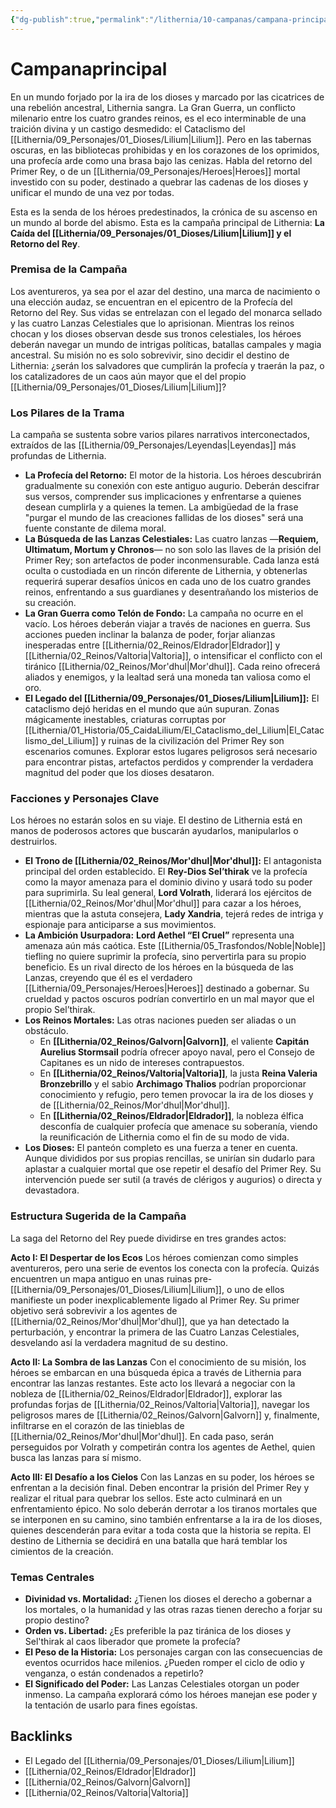 ```yaml
---
{"dg-publish":true,"permalink":"/lithernia/10-campanas/campana-principal/","title":"La Caída del Lilium y el Retorno del Rey","tags":["[lithernia","campaña]"]}
---
```


# Campanaprincipal

En un mundo forjado por la ira de los dioses y marcado por las cicatrices de una rebelión ancestral, Lithernia sangra. La Gran Guerra, un conflicto milenario entre los cuatro grandes reinos, es el eco interminable de una traición divina y un castigo desmedido: el Cataclismo del [[Lithernia/09_Personajes/01_Dioses/Lilium\|Lilium]]. Pero en las tabernas oscuras, en las bibliotecas prohibidas y en los corazones de los oprimidos, una profecía arde como una brasa bajo las cenizas. Habla del retorno del Primer Rey, o de un [[Lithernia/09_Personajes/Heroes\|Heroes]] mortal investido con su poder, destinado a quebrar las cadenas de los dioses y unificar el mundo de una vez por todas.

Esta es la senda de los héroes predestinados, la crónica de su ascenso en un mundo al borde del abismo. Esta es la campaña principal de Lithernia: **La Caída del [[Lithernia/09_Personajes/01_Dioses/Lilium\|Lilium]] y el Retorno del Rey**.

### Premisa de la Campaña

Los aventureros, ya sea por el azar del destino, una marca de nacimiento o una elección audaz, se encuentran en el epicentro de la Profecía del Retorno del Rey. Sus vidas se entrelazan con el legado del monarca sellado y las cuatro Lanzas Celestiales que lo aprisionan. Mientras los reinos chocan y los dioses observan desde sus tronos celestiales, los héroes deberán navegar un mundo de intrigas políticas, batallas campales y magia ancestral. Su misión no es solo sobrevivir, sino decidir el destino de Lithernia: ¿serán los salvadores que cumplirán la profecía y traerán la paz, o los catalizadores de un caos aún mayor que el del propio [[Lithernia/09_Personajes/01_Dioses/Lilium\|Lilium]]?

### Los Pilares de la Trama

La campaña se sustenta sobre varios pilares narrativos interconectados, extraídos de las [[Lithernia/09_Personajes/Leyendas\|Leyendas]] más profundas de Lithernia.

*   **La Profecía del Retorno:** El motor de la historia. Los héroes descubrirán gradualmente su conexión con este antiguo augurio. Deberán descifrar sus versos, comprender sus implicaciones y enfrentarse a quienes desean cumplirla y a quienes la temen. La ambigüedad de la frase "purgar el mundo de las creaciones fallidas de los dioses" será una fuente constante de dilema moral.
*   **La Búsqueda de las Lanzas Celestiales:** Las cuatro lanzas —**Requiem, Ultimatum, Mortum y Chronos**— no son solo las llaves de la prisión del Primer Rey; son artefactos de poder inconmensurable. Cada lanza está oculta o custodiada en un rincón diferente de Lithernia, y obtenerlas requerirá superar desafíos únicos en cada uno de los cuatro grandes reinos, enfrentando a sus guardianes y desentrañando los misterios de su creación.
*   **La Gran Guerra como Telón de Fondo:** La campaña no ocurre en el vacío. Los héroes deberán viajar a través de naciones en guerra. Sus acciones pueden inclinar la balanza de poder, forjar alianzas inesperadas entre [[Lithernia/02_Reinos/Eldrador\|Eldrador]] y [[Lithernia/02_Reinos/Valtoria\|Valtoria]], o intensificar el conflicto con el tiránico [[Lithernia/02_Reinos/Mor'dhul\|Mor'dhul]]. Cada reino ofrecerá aliados y enemigos, y la lealtad será una moneda tan valiosa como el oro.
*   **El Legado del [[Lithernia/09_Personajes/01_Dioses/Lilium\|Lilium]]:** El cataclismo dejó heridas en el mundo que aún supuran. Zonas mágicamente inestables, criaturas corruptas por [[Lithernia/01_Historia/05_CaidaLilium/El_Cataclismo_del_Lilium\|El_Cataclismo_del_Lilium]] y ruinas de la civilización del Primer Rey son escenarios comunes. Explorar estos lugares peligrosos será necesario para encontrar pistas, artefactos perdidos y comprender la verdadera magnitud del poder que los dioses desataron.

### Facciones y Personajes Clave

Los héroes no estarán solos en su viaje. El destino de Lithernia está en manos de poderosos actores que buscarán ayudarlos, manipularlos o destruirlos.

*   **El Trono de [[Lithernia/02_Reinos/Mor'dhul\|Mor'dhul]]:** El antagonista principal del orden establecido. El **Rey-Dios Sel’thirak** ve la profecía como la mayor amenaza para el dominio divino y usará todo su poder para suprimirla. Su leal general, **Lord Volrath**, liderará los ejércitos de [[Lithernia/02_Reinos/Mor'dhul\|Mor'dhul]] para cazar a los héroes, mientras que la astuta consejera, **Lady Xandria**, tejerá redes de intriga y espionaje para anticiparse a sus movimientos.
*   **La Ambición Usurpadora:** **Lord Aethel “El Cruel”** representa una amenaza aún más caótica. Este [[Lithernia/05_Trasfondos/Noble\|Noble]] tiefling no quiere suprimir la profecía, sino pervertirla para su propio beneficio. Es un rival directo de los héroes en la búsqueda de las Lanzas, creyendo que él es el verdadero [[Lithernia/09_Personajes/Heroes\|Heroes]] destinado a gobernar. Su crueldad y pactos oscuros podrían convertirlo en un mal mayor que el propio Sel’thirak.
*   **Los Reinos Mortales:** Las otras naciones pueden ser aliadas o un obstáculo.
    *   En **[[Lithernia/02_Reinos/Galvorn\|Galvorn]]**, el valiente **Capitán Aurelius Stormsail** podría ofrecer apoyo naval, pero el Consejo de Capitanes es un nido de intereses contrapuestos.
    *   En **[[Lithernia/02_Reinos/Valtoria\|Valtoria]]**, la justa **Reina Valeria Bronzebrillo** y el sabio **Archimago Thalios** podrían proporcionar conocimiento y refugio, pero temen provocar la ira de los dioses y de [[Lithernia/02_Reinos/Mor'dhul\|Mor'dhul]].
    *   En **[[Lithernia/02_Reinos/Eldrador\|Eldrador]]**, la nobleza élfica desconfía de cualquier profecía que amenace su soberanía, viendo la reunificación de Lithernia como el fin de su modo de vida.
*   **Los Dioses:** El panteón completo es una fuerza a tener en cuenta. Aunque divididos por sus propias rencillas, se unirían sin dudarlo para aplastar a cualquier mortal que ose repetir el desafío del Primer Rey. Su intervención puede ser sutil (a través de clérigos y augurios) o directa y devastadora.

### Estructura Sugerida de la Campaña

La saga del Retorno del Rey puede dividirse en tres grandes actos:

**Acto I: El Despertar de los Ecos**
Los héroes comienzan como simples aventureros, pero una serie de eventos los conecta con la profecía. Quizás encuentren un mapa antiguo en unas ruinas pre-[[Lithernia/09_Personajes/01_Dioses/Lilium\|Lilium]], o uno de ellos manifieste un poder inexplicablemente ligado al Primer Rey. Su primer objetivo será sobrevivir a los agentes de [[Lithernia/02_Reinos/Mor'dhul\|Mor'dhul]], que ya han detectado la perturbación, y encontrar la primera de las Cuatro Lanzas Celestiales, desvelando así la verdadera magnitud de su destino.

**Acto II: La Sombra de las Lanzas**
Con el conocimiento de su misión, los héroes se embarcan en una búsqueda épica a través de Lithernia para encontrar las lanzas restantes. Este acto los llevará a negociar con la nobleza de [[Lithernia/02_Reinos/Eldrador\|Eldrador]], explorar las profundas forjas de [[Lithernia/02_Reinos/Valtoria\|Valtoria]], navegar los peligrosos mares de [[Lithernia/02_Reinos/Galvorn\|Galvorn]] y, finalmente, infiltrarse en el corazón de las tinieblas de [[Lithernia/02_Reinos/Mor'dhul\|Mor'dhul]]. En cada paso, serán perseguidos por Volrath y competirán contra los agentes de Aethel, quien busca las lanzas para sí mismo.

**Acto III: El Desafío a los Cielos**
Con las Lanzas en su poder, los héroes se enfrentan a la decisión final. Deben encontrar la prisión del Primer Rey y realizar el ritual para quebrar los sellos. Este acto culminará en un enfrentamiento épico. No solo deberán derrotar a los tiranos mortales que se interponen en su camino, sino también enfrentarse a la ira de los dioses, quienes descenderán para evitar a toda costa que la historia se repita. El destino de Lithernia se decidirá en una batalla que hará temblar los cimientos de la creación.

### Temas Centrales

*   **Divinidad vs. Mortalidad:** ¿Tienen los dioses el derecho a gobernar a los mortales, o la humanidad y las otras razas tienen derecho a forjar su propio destino?
*   **Orden vs. Libertad:** ¿Es preferible la paz tiránica de los dioses y Sel'thirak al caos liberador que promete la profecía?
*   **El Peso de la Historia:** Los personajes cargan con las consecuencias de eventos ocurridos hace milenios. ¿Pueden romper el ciclo de odio y venganza, o están condenados a repetirlo?
*   **El Significado del Poder:** Las Lanzas Celestiales otorgan un poder inmenso. La campaña explorará cómo los héroes manejan ese poder y la tentación de usarlo para fines egoístas.

## Backlinks
- El Legado del [[Lithernia/09_Personajes/01_Dioses/Lilium\|Lilium]]
- [[Lithernia/02_Reinos/Eldrador\|Eldrador]]
- [[Lithernia/02_Reinos/Galvorn\|Galvorn]]
- [[Lithernia/02_Reinos/Valtoria\|Valtoria]]
